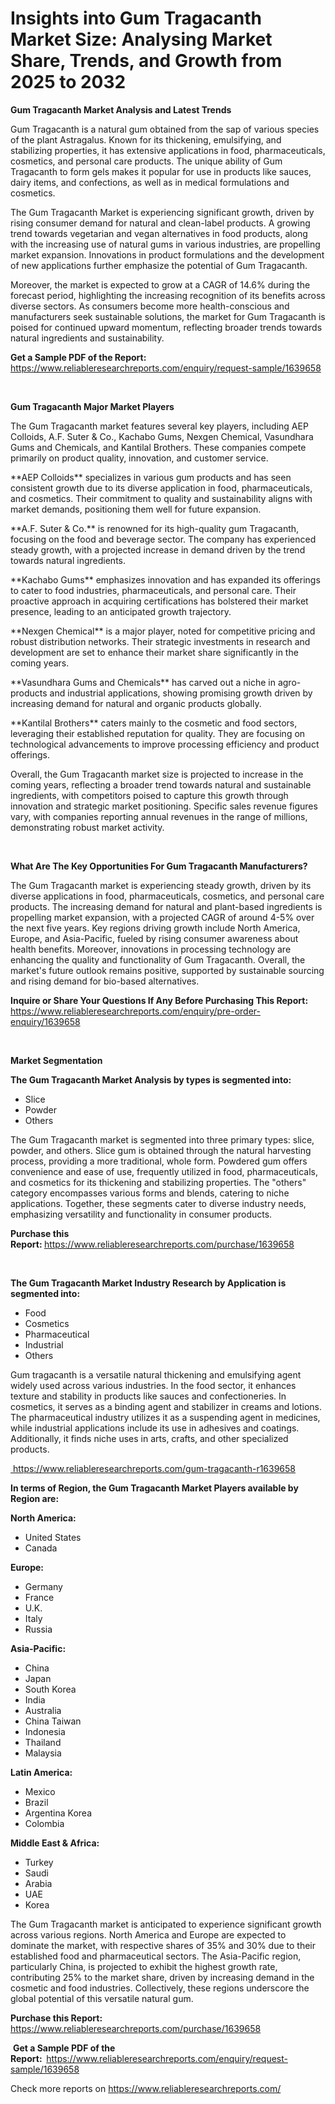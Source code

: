 <p><h1>Insights into Gum Tragacanth Market Size: Analysing Market Share, Trends, and Growth from 2025 to 2032</h1></p><p><strong>Gum Tragacanth Market Analysis and Latest Trends</strong></p>
<p><p>Gum Tragacanth is a natural gum obtained from the sap of various species of the plant Astragalus. Known for its thickening, emulsifying, and stabilizing properties, it has extensive applications in food, pharmaceuticals, cosmetics, and personal care products. The unique ability of Gum Tragacanth to form gels makes it popular for use in products like sauces, dairy items, and confections, as well as in medical formulations and cosmetics.</p><p>The Gum Tragacanth Market is experiencing significant growth, driven by rising consumer demand for natural and clean-label products. A growing trend towards vegetarian and vegan alternatives in food products, along with the increasing use of natural gums in various industries, are propelling market expansion. Innovations in product formulations and the development of new applications further emphasize the potential of Gum Tragacanth.</p><p>Moreover, the market is expected to grow at a CAGR of 14.6% during the forecast period, highlighting the increasing recognition of its benefits across diverse sectors. As consumers become more health-conscious and manufacturers seek sustainable solutions, the market for Gum Tragacanth is poised for continued upward momentum, reflecting broader trends towards natural ingredients and sustainability.</p></p>
<p><strong>Get a Sample PDF of the Report:&nbsp;</strong> <a href="https://www.reliableresearchreports.com/enquiry/request-sample/1639658?utm_campaign=2189&utm_medium=2&utm_source=Github&utm_content=ia&utm_term=30012025&utm_id=gum-tragacanth">https://www.reliableresearchreports.com/enquiry/request-sample/1639658</a></p>
<p>&nbsp;</p>
<p><strong>Gum Tragacanth Major Market Players</strong></p>
<p><p>The Gum Tragacanth market features several key players, including AEP Colloids, A.F. Suter & Co., Kachabo Gums, Nexgen Chemical, Vasundhara Gums and Chemicals, and Kantilal Brothers. These companies compete primarily on product quality, innovation, and customer service.</p><p>**AEP Colloids** specializes in various gum products and has seen consistent growth due to its diverse application in food, pharmaceuticals, and cosmetics. Their commitment to quality and sustainability aligns with market demands, positioning them well for future expansion. </p><p>**A.F. Suter & Co.** is renowned for its high-quality gum Tragacanth, focusing on the food and beverage sector. The company has experienced steady growth, with a projected increase in demand driven by the trend towards natural ingredients.</p><p>**Kachabo Gums** emphasizes innovation and has expanded its offerings to cater to food industries, pharmaceuticals, and personal care. Their proactive approach in acquiring certifications has bolstered their market presence, leading to an anticipated growth trajectory.</p><p>**Nexgen Chemical** is a major player, noted for competitive pricing and robust distribution networks. Their strategic investments in research and development are set to enhance their market share significantly in the coming years.</p><p>**Vasundhara Gums and Chemicals** has carved out a niche in agro-products and industrial applications, showing promising growth driven by increasing demand for natural and organic products globally.</p><p>**Kantilal Brothers** caters mainly to the cosmetic and food sectors, leveraging their established reputation for quality. They are focusing on technological advancements to improve processing efficiency and product offerings.</p><p>Overall, the Gum Tragacanth market size is projected to increase in the coming years, reflecting a broader trend towards natural and sustainable ingredients, with competitors poised to capture this growth through innovation and strategic market positioning. Specific sales revenue figures vary, with companies reporting annual revenues in the range of millions, demonstrating robust market activity.</p></p>
<p>&nbsp;</p>
<p><strong>What Are The Key Opportunities For Gum Tragacanth Manufacturers?</strong></p>
<p><p>The Gum Tragacanth market is experiencing steady growth, driven by its diverse applications in food, pharmaceuticals, cosmetics, and personal care products. The increasing demand for natural and plant-based ingredients is propelling market expansion, with a projected CAGR of around 4-5% over the next five years. Key regions driving growth include North America, Europe, and Asia-Pacific, fueled by rising consumer awareness about health benefits. Moreover, innovations in processing technology are enhancing the quality and functionality of Gum Tragacanth. Overall, the market's future outlook remains positive, supported by sustainable sourcing and rising demand for bio-based alternatives.</p></p>
<p><strong>Inquire or Share Your Questions If Any Before Purchasing This Report:</strong> <a href="https://www.reliableresearchreports.com/enquiry/pre-order-enquiry/1639658?utm_campaign=2189&utm_medium=2&utm_source=Github&utm_content=ia&utm_term=30012025&utm_id=gum-tragacanth">https://www.reliableresearchreports.com/enquiry/pre-order-enquiry/1639658</a></p>
<p>&nbsp;</p>
<p><strong>Market Segmentation</strong></p>
<p><strong>The Gum Tragacanth Market Analysis by types is segmented into:</strong></p>
<p><ul><li>Slice</li><li>Powder</li><li>Others</li></ul></p>
<p><p>The Gum Tragacanth market is segmented into three primary types: slice, powder, and others. Slice gum is obtained through the natural harvesting process, providing a more traditional, whole form. Powdered gum offers convenience and ease of use, frequently utilized in food, pharmaceuticals, and cosmetics for its thickening and stabilizing properties. The "others" category encompasses various forms and blends, catering to niche applications. Together, these segments cater to diverse industry needs, emphasizing versatility and functionality in consumer products.</p></p>
<p><strong>Purchase this Report:&nbsp;</strong><a href="https://www.reliableresearchreports.com/purchase/1639658?utm_campaign=2189&utm_medium=2&utm_source=Github&utm_content=ia&utm_term=30012025&utm_id=gum-tragacanth">https://www.reliableresearchreports.com/purchase/1639658</a></p>
<p>&nbsp;</p>
<p><strong>The Gum Tragacanth Market Industry Research by Application is segmented into:</strong></p>
<p><ul><li>Food</li><li>Cosmetics</li><li>Pharmaceutical</li><li>Industrial</li><li>Others</li></ul></p>
<p><p>Gum tragacanth is a versatile natural thickening and emulsifying agent widely used across various industries. In the food sector, it enhances texture and stability in products like sauces and confectioneries. In cosmetics, it serves as a binding agent and stabilizer in creams and lotions. The pharmaceutical industry utilizes it as a suspending agent in medicines, while industrial applications include its use in adhesives and coatings. Additionally, it finds niche uses in arts, crafts, and other specialized products.</p></p>
<p><a href="https://www.reliableresearchreports.com/gum-tragacanth-r1639658?utm_campaign=2189&utm_medium=2&utm_source=Github&utm_content=ia&utm_term=30012025&utm_id=gum-tragacanth">&nbsp;https://www.reliableresearchreports.com/gum-tragacanth-r1639658</a></p>
<p><strong>In terms of Region, the Gum Tragacanth Market Players available by Region are:</strong></p>
<p>
    <p> <strong> North America: </strong>
        <ul>
            <li>United States</li>
            <li>Canada</li>
        </ul>
        </p> 
    <p> <strong> Europe: </strong>
        <ul>
            <li>Germany</li>
            <li>France</li>
            <li>U.K.</li>
            <li>Italy</li>
            <li>Russia</li>
        </ul>
        </p> 
    <p> <strong> Asia-Pacific: </strong>
        <ul>
            <li>China</li>
            <li>Japan</li>
            <li>South Korea</li>
            <li>India</li>
            <li>Australia</li>
            <li>China Taiwan</li>
            <li>Indonesia</li>
            <li>Thailand</li>
            <li>Malaysia</li>
        </ul>
        </p> 
    <p> <strong> Latin America: </strong>
        <ul>
            <li>Mexico</li>
            <li>Brazil</li>
            <li>Argentina Korea</li>
            <li>Colombia</li>
        </ul>
        </p> 
    <p> <strong> Middle East & Africa: </strong>
        <ul>
            <li>Turkey</li>
            <li>Saudi</li>
            <li>Arabia</li>
            <li>UAE</li>
            <li>Korea</li>
        </ul>
    </p>
    </p>
<p><p>The Gum Tragacanth market is anticipated to experience significant growth across various regions. North America and Europe are expected to dominate the market, with respective shares of 35% and 30% due to their established food and pharmaceutical sectors. The Asia-Pacific region, particularly China, is projected to exhibit the highest growth rate, contributing 25% to the market share, driven by increasing demand in the cosmetic and food industries. Collectively, these regions underscore the global potential of this versatile natural gum.</p></p>
<p><strong>Purchase this Report: </strong><a href="https://www.reliableresearchreports.com/purchase/1639658?utm_campaign=2189&utm_medium=2&utm_source=Github&utm_content=ia&utm_term=30012025&utm_id=gum-tragacanth">https://www.reliableresearchreports.com/purchase/1639658</a></p>
<p>&nbsp;<strong>Get a Sample PDF of the Report:&nbsp;&nbsp;</strong><a href="https://www.reliableresearchreports.com/enquiry/request-sample/1639658?utm_campaign=2189&utm_medium=2&utm_source=Github&utm_content=ia&utm_term=30012025&utm_id=gum-tragacanth">https://www.reliableresearchreports.com/enquiry/request-sample/1639658</a></p>
<p><strong></strong></p>
<p>Check more reports on <a href="https://www.reliableresearchreports.com/?utm_campaign=2189&utm_medium=2&utm_source=Github&utm_content=ia&utm_term=30012025&utm_id=gum-tragacanth">https://www.reliableresearchreports.com/</a></p>